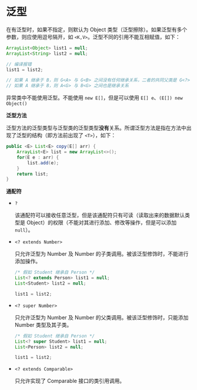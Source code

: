 # 泛型

在有泛型时，如果不指定，则默认为 Object 类型（泛型擦除）。如果泛型有多个参数，则应使用逗号隔开，如 `<K,V>`。泛型不同的引用不能互相赋值，如下：

```java
ArrayList<Object> list1 = null;
ArrayList<String> list2 = null;

// 编译报错
list1 = list2;

// 如果 A 继承于 B，则 G<A> 与 G<B> 之间没有任何继承关系，二者的共同父类是 G<?>
// 如果 A 继承于 B，则 A<G> 与 B<G> 之间也是继承关系
```
异常类中不能使用泛型。不能使用 `new E[]`，但是可以使用 `E[] e`、`(E[]) new Object()`

**泛型方法**  

泛型方法的泛型类型与泛型类的泛型类型**没有**关系。所谓泛型方法是指在方法中出现了泛型的结构（即方法前出现了 `<T>`），如下：
```java
public <E> List<E> copy(E[] arr) {
    ArrayList<E> list = new ArrayList<>();
    for(E e : arr) {
        list.add(e);
    }
    return list;
}
```
**通配符** 

- `?`  

  该通配符可以接收任意泛型，但是该通配符只有可读（读取出来的数据默认类型是 Object）的权限（不能对其进行添加、修改等操作，但是可以添加 `null`）。

- `<? extends Number>`  

  只允许泛型为 Number 及 Number 的子类调用。被该泛型修饰时，不能进行添加操作。
  ```java
  /* 假如 Student 继承自 Person */
  List<? extends Person> list1 = null;
  List<Student> list2 = null;

  list1 = list2;
  ```

- `<? super Number>`  

  只允许泛型为 Number 及 Number 的父类调用。被该泛型修饰时，只能添加 Number 类型及其子类。
  ```java
  /* 假如 Student 继承自 Person */
  List<? super Student> list1 = null;
  List<Person> list2 = null;

  list1 = list2;
  ```

- `<? extends Comparable>`  

  只允许实现了 Comparable 接口的类引用调用。
  
